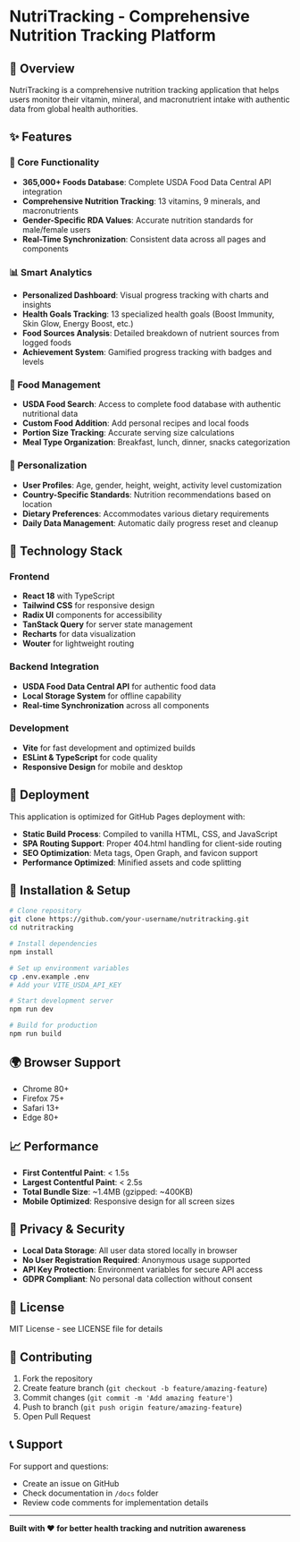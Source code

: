 # NutriTracking - Comprehensive Nutrition Tracking Platform

## 🍎 Overview

NutriTracking is a comprehensive nutrition tracking application that helps users monitor their vitamin, mineral, and macronutrient intake with authentic data from global health authorities.

## ✨ Features

### 🌟 Core Functionality
- **365,000+ Foods Database**: Complete USDA Food Data Central API integration
- **Comprehensive Nutrition Tracking**: 13 vitamins, 9 minerals, and macronutrients
- **Gender-Specific RDA Values**: Accurate nutrition standards for male/female users
- **Real-Time Synchronization**: Consistent data across all pages and components

### 📊 Smart Analytics
- **Personalized Dashboard**: Visual progress tracking with charts and insights
- **Health Goals Tracking**: 13 specialized health goals (Boost Immunity, Skin Glow, Energy Boost, etc.)
- **Food Sources Analysis**: Detailed breakdown of nutrient sources from logged foods
- **Achievement System**: Gamified progress tracking with badges and levels

### 🥗 Food Management
- **USDA Food Search**: Access to complete food database with authentic nutritional data
- **Custom Food Addition**: Add personal recipes and local foods
- **Portion Size Tracking**: Accurate serving size calculations
- **Meal Type Organization**: Breakfast, lunch, dinner, snacks categorization

### 🎯 Personalization
- **User Profiles**: Age, gender, height, weight, activity level customization
- **Country-Specific Standards**: Nutrition recommendations based on location
- **Dietary Preferences**: Accommodates various dietary requirements
- **Daily Data Management**: Automatic daily progress reset and cleanup

## 🚀 Technology Stack

### Frontend
- **React 18** with TypeScript
- **Tailwind CSS** for responsive design
- **Radix UI** components for accessibility
- **TanStack Query** for server state management
- **Recharts** for data visualization
- **Wouter** for lightweight routing

### Backend Integration
- **USDA Food Data Central API** for authentic food data
- **Local Storage System** for offline capability
- **Real-time Synchronization** across all components

### Development
- **Vite** for fast development and optimized builds
- **ESLint & TypeScript** for code quality
- **Responsive Design** for mobile and desktop

## 📱 Deployment

This application is optimized for GitHub Pages deployment with:
- **Static Build Process**: Compiled to vanilla HTML, CSS, and JavaScript
- **SPA Routing Support**: Proper 404.html handling for client-side routing
- **SEO Optimization**: Meta tags, Open Graph, and favicon support
- **Performance Optimized**: Minified assets and code splitting

## 🔧 Installation & Setup

```bash
# Clone repository
git clone https://github.com/your-username/nutritracking.git
cd nutritracking

# Install dependencies
npm install

# Set up environment variables
cp .env.example .env
# Add your VITE_USDA_API_KEY

# Start development server
npm run dev

# Build for production
npm run build
```

## 🌍 Browser Support

- Chrome 80+
- Firefox 75+
- Safari 13+
- Edge 80+

## 📈 Performance

- **First Contentful Paint**: < 1.5s
- **Largest Contentful Paint**: < 2.5s
- **Total Bundle Size**: ~1.4MB (gzipped: ~400KB)
- **Mobile Optimized**: Responsive design for all screen sizes

## 🔐 Privacy & Security

- **Local Data Storage**: All user data stored locally in browser
- **No User Registration Required**: Anonymous usage supported
- **API Key Protection**: Environment variables for secure API access
- **GDPR Compliant**: No personal data collection without consent

## 📄 License

MIT License - see LICENSE file for details

## 🤝 Contributing

1. Fork the repository
2. Create feature branch (`git checkout -b feature/amazing-feature`)
3. Commit changes (`git commit -m 'Add amazing feature'`)
4. Push to branch (`git push origin feature/amazing-feature`)
5. Open Pull Request

## 📞 Support

For support and questions:
- Create an issue on GitHub
- Check documentation in `/docs` folder
- Review code comments for implementation details

---

**Built with ❤️ for better health tracking and nutrition awareness**